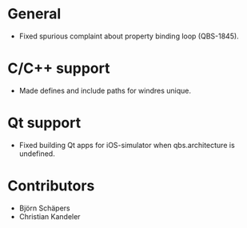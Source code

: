 # General
* Fixed spurious complaint about property binding loop (QBS-1845).

# C/C++ support
* Made defines and include paths for windres unique.

# Qt support
* Fixed building Qt apps for iOS-simulator when qbs.architecture is undefined.

# Contributors
* Björn Schäpers
* Christian Kandeler
